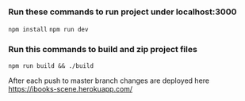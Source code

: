 ### Run these commands to run project under localhost:3000
`npm install`
`npm run dev`

### Run this commands to build and zip project files
`npm run build && ./build`

After each push to master branch changes are deployed here
https://ibooks-scene.herokuapp.com/

